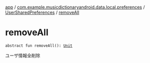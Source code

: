 [app](../../index.md) / [com.example.musicdictionaryandroid.data.local.preferences](../index.md) / [UserSharedPreferences](index.md) / [removeAll](./remove-all.md)

# removeAll

`abstract fun removeAll(): `[`Unit`](https://kotlinlang.org/api/latest/jvm/stdlib/kotlin/-unit/index.html)

ユーザ情報全削除

